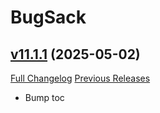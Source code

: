 # BugSack

## [v11.1.1](https://github.com/funkydude/BugSack/tree/v11.1.1) (2025-05-02)
[Full Changelog](https://github.com/funkydude/BugSack/compare/v11.1.0...v11.1.1) [Previous Releases](https://github.com/funkydude/BugSack/releases)

- Bump toc  
